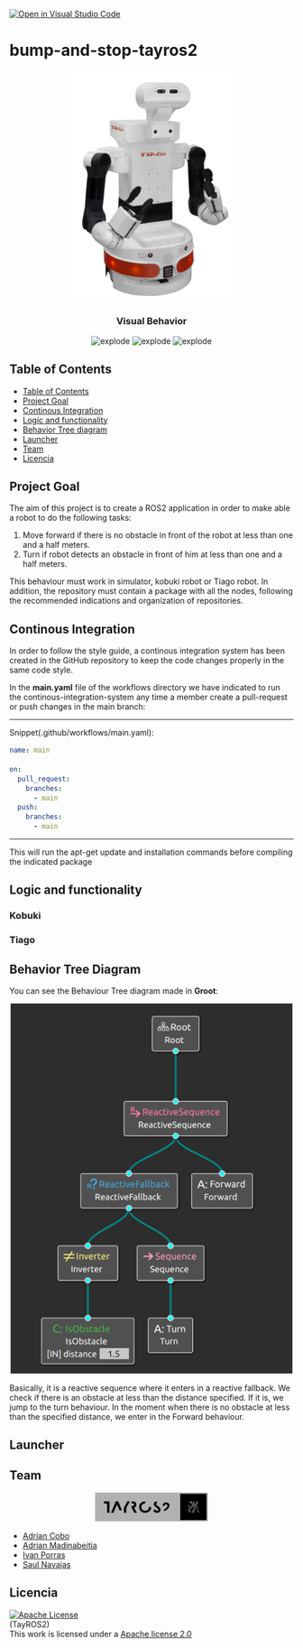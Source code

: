 [![Open in Visual Studio Code](https://classroom.github.com/assets/open-in-vscode-f059dc9a6f8d3a56e377f745f24479a46679e63a5d9fe6f495e02850cd0d8118.svg)](https://classroom.github.com/online_ide?assignment_repo_id=6870050&assignment_repo_type=AssignmentRepo)
# bump-and-stop-tayros2

<div align="center">
<img width=300px src="https://github.com/Docencia-fmrico/bump-and-stop-tayros2/blob/readme/resources/figures/tiago.jpg" alt="explode"></a>
</div>

<h3 align="center"> Visual Behavior </h3>

<div align="center">
<img width=100px src="https://img.shields.io/badge/status-finished-brightgreen" alt="explode"></a>
<img width=100px src="https://img.shields.io/badge/license-Apache-orange" alt="explode"></a>
<img width=90px src="https://img.shields.io/badge/team-TayRos2-yellow" alt="explode"></a>
</div>


## Table of Contents
- [Table of Contents](#table-of-contents)
- [Project Goal](#project-goal)
- [Continous Integration](#continous-integration)
- [Logic and functionality](#logic-and-functionality)
- [Behavior Tree diagram](#behavior-tree-diagram)
- [Launcher](#launcher)
- [Team](#team)
- [Licencia](#licencia)

## Project Goal

The aim of this project is to create a ROS2 application in order to make able a robot to do the following tasks:
 
  1. Move forward if there is no obstacle in front of the robot at less than one and a half meters.
  2. Turn if robot detects an obstacle in front of him at less than one and a half meters.

This behaviour must work in simulator, kobuki robot or Tiago robot. In addition, the repository must contain a package with all the nodes, following the recommended indications and organization of repositories.

## Continous Integration

In order to follow the style guide, a continous integration system has been created in the GitHub repository to keep the code changes properly in the same code style.

In the **main.yaml** file of the workflows directory we have indicated to run the continous-integration-system any time a member create a pull-request or push changes in the main branch:

-----------------------------------------------------------------------
Snippet(.github/workflows/main.yaml):
``` yaml
name: main

on:
  pull_request:
    branches:
      - main
  push:
    branches:
      - main
```
-----------------------------------------------------------------------

This will run the apt-get update and installation commands before compiling the indicated package 

## Logic and functionality


### Kobuki

### Tiago


## Behavior Tree Diagram 

You can see the Behaviour Tree diagram made in **Groot**:

<div align="center">
<img width=500px src="https://github.com/Docencia-fmrico/bump-and-stop-tayros2/blob/readme/resources/figures/beh-tree.png" alt="explode"></a>
</div>

Basically, it is a reactive sequence where it enters in a reactive fallback. We check if there is an obstacle at less than the distance specified. If it is, we jump to the turn behaviour. In the moment when there is no obstacle at less than the specified distance, we enter in the Forward behaviour.

## Launcher


## Team

<div align="center">
<img width=200px src="https://github.com/Docencia-fmrico/bump-and-stop-tayros2/blob/readme/resources/figures/logo.png" alt="explode"></a>
</div>

- [Adrian Cobo](https://github.com/AdrianCobo)
- [Adrian Madinabeitia](https://github.com/madport)
- [Ivan Porras](https://github.com/porrasp8)
- [Saul Navajas](https://github.com/SaulN99)

## Licencia 
<a rel="license" href="https://www.apache.org/licenses/LICENSE-2.0"><img alt="Apache License" style="border-width:0" src="https://www.apache.org/img/asf-estd-1999-logo.jpg" /></a><br/>(TayROS2) </a><br/>This work is licensed under a <a rel="license" href="https://www.apache.org/licenses/LICENSE-2.0">Apache license 2.0

